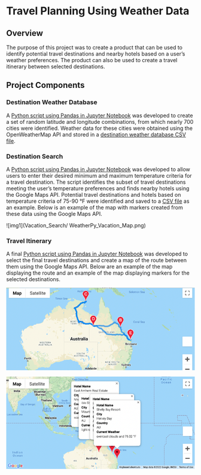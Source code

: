# Travel Planning Using Weather Data

## Overview
The purpose of this project was to create a product that can be used to identify potential travel destinations and nearby hotels based on a user’s weather preferences. The product can also be used to create a travel itinerary between selected destinations. 

## Project Components

### Destination Weather Database
A [Python script using Pandas in Jupyter Notebook](Weather_Database/Weather_Database.ipynb) was developed to create a set of random latitude and longitude combinations, from which nearly 700 cities were identified. Weather data for these cities were obtained using the OpenWeatherMap API and stored in a [destination weather database CSV file](Weather_Database/WeatherPy_Database.csv). 

### Destination Search
A [Python script using Pandas in Jupyter Notebook]( Vacation_Search/Vacation_Search.ipynb) was developed to allow users to enter their desired minimum and maximum temperature criteria for a travel destination. The script identifies the subset of travel destinations meeting the user’s temperature preferences and finds nearby hotels using the Google Maps API. Potential travel destinations and hotels based on temperature criteria of 75-90 °F were identified and saved to a [CSV file]( Vacation_Search/WeatherPy_Vacation.csv) as an example. Below is an example of the map with markers created from these data using the Google Maps API.

 ![img1](Vacation_Search/ WeatherPy_Vacation_Map.png)


### Travel Itinerary
A final [Python script using Pandas in Jupyter Notebook]( Vacation_Itinerary/Vacation_Itinerary.ipynb) was developed to select the final travel destinations and create a map of the route between them using the Google Maps API. Below are an example of the map displaying the route and an example of the map displaying markers for the selected destinations.

![img2]( Vacation_Itinerary/WeatherPy_Travel_Map.png)


![img3]( Vacation_Itinerary/WeatherPy_Travel_Map_Markers.png)
